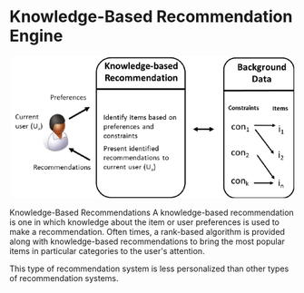 # Knowledge-Based Recommendation Engine

<p align="center">

  <img src="KBR-dataflow.png" width ='500'> 

</p>



Knowledge-Based Recommendations
A knowledge-based recommendation is one in which knowledge about the item or user preferences is used to make a recommendation. Often times, a rank-based algorithm is provided along with knowledge-based recommendations to bring the most popular items in particular categories to the user's attention.

This type of recommendation system is less personalized than other types of recommendation systems. 
